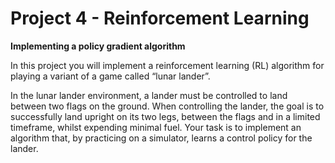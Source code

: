 # Project 4 - Reinforcement Learning

**Implementing a policy gradient algorithm**

In this project you will implement a reinforcement learning (RL) algorithm for playing a variant of a game called “lunar lander”.


In the lunar lander environment, a lander must be controlled to land between two flags on the ground. When controlling the lander, the goal is to successfully land upright on its two legs, between the flags and in a limited timeframe, whilst expending minimal fuel. Your task is to implement an algorithm that, by practicing on a simulator, learns a control policy for the lander.

